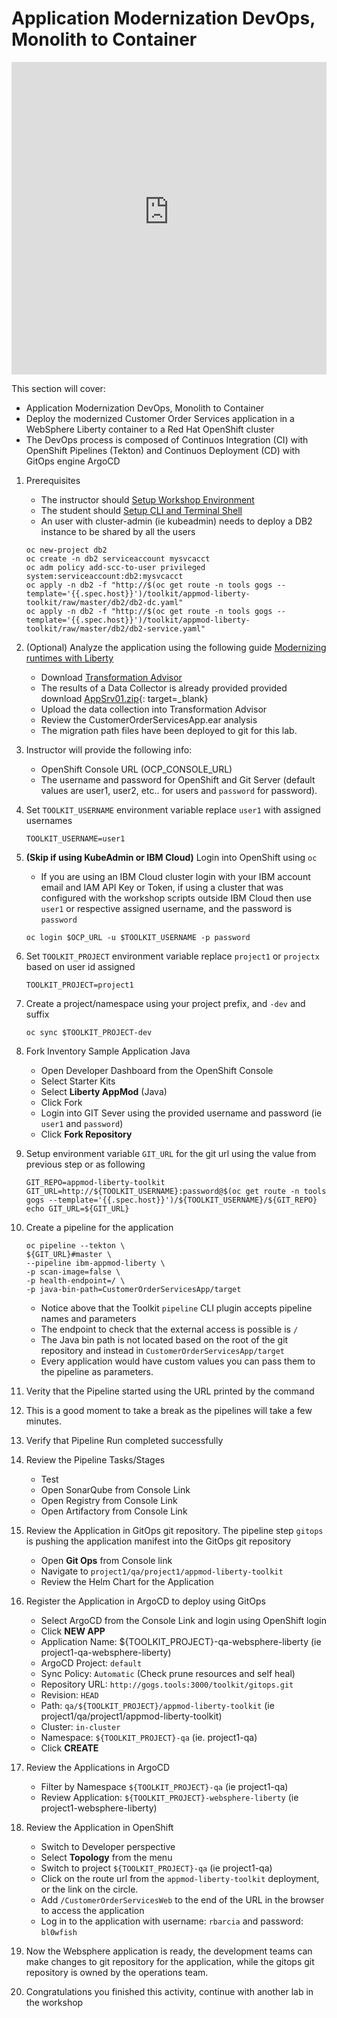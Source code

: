 # Application Modernization DevOps, Monolith to Container

<!--- cSpell:ignore wfish rbarcia appmod -->

<iframe width="100%" height="500" src="https://www.youtube-nocookie.com/embed/ss9joPm2M1U" title="YouTube video player" frameborder="0" allow="accelerometer; autoplay; clipboard-write; encrypted-media; gyroscope; picture-in-picture" allowfullscreen></iframe>

This section will cover:

- Application Modernization DevOps, Monolith to Container
- Deploy the modernized Customer Order Services application in a WebSphere Liberty container to a Red Hat OpenShift cluster
- The DevOps process is composed of Continuos Integration (CI) with OpenShift Pipelines (Tekton) and Continuos Deployment (CD) with GitOps engine ArgoCD

1. Prerequisites

    - The instructor should [Setup Workshop Environment](setup.md)
    - The student should [Setup CLI and Terminal Shell](setup.md#4-optional-auto-configure-terminal-shell)
    - An user with cluster-admin (ie kubeadmin) needs to deploy a DB2 instance to be shared by all the users

    ```shell
    oc new-project db2
    oc create -n db2 serviceaccount mysvcacct
    oc adm policy add-scc-to-user privileged system:serviceaccount:db2:mysvcacct
    oc apply -n db2 -f "http://$(oc get route -n tools gogs --template='{{.spec.host}}')/toolkit/appmod-liberty-toolkit/raw/master/db2/db2-dc.yaml"
    oc apply -n db2 -f "http://$(oc get route -n tools gogs --template='{{.spec.host}}')/toolkit/appmod-liberty-toolkit/raw/master/db2/db2-service.yaml"
    ```

1. (Optional) Analyze the application using the following guide [Modernizing runtimes with Liberty](https://ibm-cloud-architecture.github.io/modernization-playbook/applications/liberty/liberty-analyze)
    - Download [Transformation Advisor](https://www.ibm.com/garage/method/practices/learn/ibm-transformation-advisor/)
    - The results of a Data Collector is already provided provided download [AppSrv01.zip](AppSrv01.zip){: target=_blank}
    - Upload the data collection into Transformation Advisor
    - Review the CustomerOrderServicesApp.ear analysis
    - The migration path files have been deployed to git for this lab.

1. Instructor will provide the following info:
    - OpenShift Console URL (OCP_CONSOLE_URL)
    - The username and password for OpenShift and Git Server (default values are user1, user2, etc.. for users and `password` for password).

1. Set `TOOLKIT_USERNAME` environment variable replace `user1` with assigned usernames

    ```shell
    TOOLKIT_USERNAME=user1
    ```

1. **(Skip if using KubeAdmin or IBM Cloud)** Login into OpenShift using `oc`
    - If you are using an IBM Cloud cluster login with your IBM account email and IAM API Key or Token, if using a cluster that was configured with the workshop scripts outside IBM Cloud then use `user1` or respective assigned username, and the password is `password`

    ```shell
    oc login $OCP_URL -u $TOOLKIT_USERNAME -p password
    ```

1. Set `TOOLKIT_PROJECT` environment variable replace `project1` or `projectx` based on user id assigned

    ```shell
    TOOLKIT_PROJECT=project1
    ```

1. Create a project/namespace using your project prefix, and `-dev` and suffix

    ```shell
    oc sync $TOOLKIT_PROJECT-dev
    ```

1. Fork Inventory Sample Application Java
    - Open Developer Dashboard from the OpenShift Console
    - Select Starter Kits
    - Select **Liberty AppMod** (Java)
    - Click Fork
    - Login into GIT Sever using the provided username and password (ie `user1` and `password`)
    - Click **Fork Repository**

1. Setup environment variable `GIT_URL` for the git url using the value from previous step or as following

    ```shell
    GIT_REPO=appmod-liberty-toolkit
    GIT_URL=http://${TOOLKIT_USERNAME}:password@$(oc get route -n tools gogs --template='{{.spec.host}}')/${TOOLKIT_USERNAME}/${GIT_REPO}
    echo GIT_URL=${GIT_URL}
    ```

1. Create a pipeline for the application

    ```shell
    oc pipeline --tekton \
    ${GIT_URL}#master \
    --pipeline ibm-appmod-liberty \
    -p scan-image=false \
    -p health-endpoint=/ \
    -p java-bin-path=CustomerOrderServicesApp/target
    ```

    - Notice above that the Toolkit `pipeline` CLI plugin accepts pipeline names and parameters
    - The endpoint to check that the external access is possible is `/`
    - The Java bin path is not located based on the root of the git repository and instead in `CustomerOrderServicesApp/target`
    - Every application would have custom values you can pass them to the pipeline as parameters.

1. Verity that the Pipeline started using the URL printed by the command

1. This is a good moment to take a break as the pipelines will take a few minutes.

1. Verify that Pipeline Run completed successfully

1. Review the Pipeline Tasks/Stages
    - Test
    - Open SonarQube from Console Link
    - Open Registry from Console Link
    - Open Artifactory from Console Link

1. Review the Application in GitOps git repository. The pipeline step `gitops` is pushing the application manifest into the GitOps git repository
    - Open **Git Ops** from Console link
    - Navigate to `project1/qa/project1/appmod-liberty-toolkit`
    - Review the Helm Chart for the Application

1. Register the Application in ArgoCD to deploy using GitOps
    - Select ArgoCD from the Console Link and login using OpenShift login
    - Click **NEW APP**
    - Application Name: ${TOOLKIT_PROJECT}-qa-websphere-liberty (ie project1-qa-websphere-liberty)
    - ArgoCD Project: `default`
    - Sync Policy: `Automatic` (Check prune resources and self heal)
    - Repository URL: `http://gogs.tools:3000/toolkit/gitops.git`
    - Revision: `HEAD`
    - Path: `qa/${TOOLKIT_PROJECT}/appmod-liberty-toolkit` (ie project1/qa/project1/appmod-liberty-toolkit)
    - Cluster: `in-cluster`
    - Namespace: `${TOOLKIT_PROJECT}-qa` (ie. project1-qa)
    - Click **CREATE**

1. Review the Applications in ArgoCD
    - Filter by Namespace `${TOOLKIT_PROJECT}-qa` (ie project1-qa)
    - Review Application: `${TOOLKIT_PROJECT}-websphere-liberty` (ie project1-websphere-liberty)

1. Review the Application in OpenShift
    - Switch to Developer perspective
    - Select **Topology** from the menu
    - Switch to project `${TOOLKIT_PROJECT}-qa` (ie project1-qa)
    - Click on the route url from the `appmod-liberty-toolkit` deployment, or the link on the circle.
    - Add `/CustomerOrderServicesWeb` to the end of the URL in the browser to access the application
    - Log in to the application with username: `rbarcia` and password: `bl0wfish`

1. Now the Websphere application is ready, the development teams can make changes to git repository for the application, while the gitops git repository is owned by the operations team.

1. Congratulations you finished this activity, continue with another lab in the workshop
